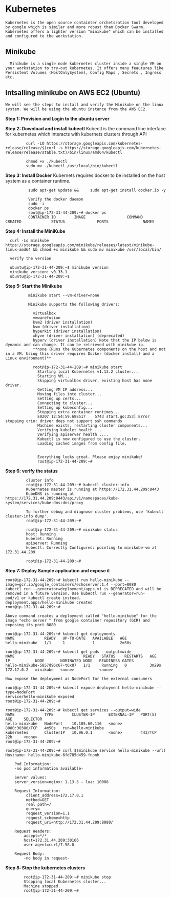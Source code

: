 # Kubernetes
    Kubernetes is the open source containter orchetsration tool developed by google which is similar and more robust than Docker Swarm.
    Kubernetes offers a lighter version "minikube" which can be installed and configured to the workstation.
  
## Minikube	 
      Minikube is a single node kubernetes cluster inside a single VM on your workstation to try-out kubernetes. It offers many feautures like Persistent Volumes (HostOnlySystem), Config Maps , Secrets , Ingress etc.
    
## Intsalling minikube on AWS EC2 (Ubuntu)
    We will see the steps to install and verify the Minikube on the linux system. We will be using the ubuntu instance from the AWS EC2.
    
   **Step 1: Provision and Login to the ubuntu server**
   
   **Step 2: Download and install kubectl**
             Kubectl is the command line interface for kubernetes which interacts with kubernets clusters through API
             
             curl -LO https://storage.googleapis.com/kubernetes-release/release/$(curl -s https://storage.googleapis.com/kubernetes-release/release/stable.txt)/bin/linux/amd64/kubectl
             
             chmod +x ./kubectl
             sudo mv ./kubectl /usr/local/bin/kubectl
             
   **Step 3: Install Docker**
              Kubernets requires docker to be installed on the host system as a container runtime.
              
              sudo apt-get update &&     sudo apt-get install docker.io -y
              
              Verify the docker daemon
              sudo -i
              docker ps 
              root@ip-172-31-44-209:~# docker ps
              CONTAINER ID        IMAGE                  COMMAND                  CREATED             STATUS              PORTS               NAMES

   **Step 4: Install the MiniKube**
   
      curl -Lo minikube https://storage.googleapis.com/minikube/releases/latest/minikube-linux-amd64 && chmod +x minikube && sudo mv minikube /usr/local/bin/
      
      verify the version
      
      ubuntu@ip-172-31-44-209:~$ minikube version
      minikube version: v0.33.1
      ubuntu@ip-172-31-44-209:~$
             
   **Step 5: Start the Minikube**
   
              minikube start --vm-driver=none
              
              Minikube supports the following drivers:
              
                virtualbox
                vmwarefusion
                kvm2 (driver installation)
                kvm (driver installation)
                hyperkit (driver installation)
                xhyve (driver installation) (deprecated)
                hyperv (driver installation) Note that the IP below is dynamic and can change. It can be retrieved with minikube ip.
                **none (Runs the Kubernetes components on the host and not in a VM. Using this driver requires Docker (docker install) and a Linux environment)**
                
                root@ip-172-31-44-209:~# minikube start
                  Starting local Kubernetes v1.13.2 cluster...
                  Starting VM...
                  Skipping virtualbox driver, existing host has none driver.
                  Getting VM IP address...
                  Moving files into cluster...
                  Setting up certs...
                  Connecting to cluster...
                  Setting up kubeconfig...
                  Stopping extra container runtimes...
                  E0207 12:54:59.688517    5743 start.go:353] Error stopping crio: driver does not support ssh commands
                  Machine exists, restarting cluster components...
                  Verifying kubelet health ...
                  Verifying apiserver health ....
                  Kubectl is now configured to use the cluster.
                  Loading cached images from config file.


                  Everything looks great. Please enjoy minikube!
                  root@ip-172-31-44-209:~#
                  
   **Step 6: verify the status**
             
             cluster info
             root@ip-172-31-44-209:~# kubectl cluster-info
             Kubernetes master is running at https://172.31.44.209:8443
             KubeDNS is running at https://172.31.44.209:8443/api/v1/namespaces/kube-system/services/kube-dns:dns/proxy

             To further debug and diagnose cluster problems, use 'kubectl cluster-info dump'.
             root@ip-172-31-44-209:~#
             
             root@ip-172-31-44-209:~# minikube status
             host: Running
             kubelet: Running
             apiserver: Running
             kubectl: Correctly Configured: pointing to minikube-vm at 172.31.44.209

             root@ip-172-31-44-209:~#
             
   **Step 7: Deploy Sample application and expose it**
   
    root@ip-172-31-44-209:~# kubectl run hello-minikube --image=gcr.io/google_containers/echoserver:1.4 --port=8080
    kubectl run --generator=deployment/apps.v1 is DEPRECATED and will be removed in a future version. Use kubectl run --generator=run-    pod/v1 or kubectl create instead.
    deployment.apps/hello-minikube created
    root@ip-172-31-44-209:~#
    
    Above command creates a deployment called "hello-minikube" for the image "echo server " from google container repository (GCR) and exposing its port 8080
    
    root@ip-172-31-44-209:~# kubectl get deployments
    NAME             READY   UP-TO-DATE   AVAILABLE   AGE
    hello-minikube   1/1     1            1           2m50s
    
    root@ip-172-31-44-209:~# kubectl get pods --output=wide
    NAME                              READY   STATUS    RESTARTS   AGE     IP           NODE       NOMINATED NODE   READINESS GATES
    hello-minikube-5857d96c67-t6x87   1/1     Running   0          3m29s   172.17.0.2   minikube   <none>           <none>
    
    Now expose the deployment as NodePort for the external consumers
    
    root@ip-172-31-44-209:~# kubectl expose deployment hello-minikube --type=NodePort
    service/hello-minikube exposed
    root@ip-172-31-44-209:~#

    root@ip-172-31-44-209:~# kubectl get services --output=wide
    NAME             TYPE        CLUSTER-IP      EXTERNAL-IP   PORT(S)          AGE     SELECTOR
    hello-minikube   NodePort    10.105.60.116   <none>        8080:30380/TCP   4m50s   run=hello-minikube
    kubernetes       ClusterIP   10.96.0.1       <none>        443/TCP          22h     <none>
    root@ip-172-31-44-209:~#
    
    root@ip-172-31-44-209:~# curl $(minikube service hello-minikube --url)
    Hostname: hello-minikube-6fd785d459-fnpnh

        Pod Information:
        -no pod information available-

        Server values:
        server_version=nginx: 1.13.3 - lua: 10008

        Request Information:
             client_address=172.17.0.1
             method=GET
             real path=/
             query=
             request_version=1.1
             request_scheme=http
             request_uri=http://172.31.44.209:8080/

        Request Headers:
            accept=*/*
            host=172.31.44.209:30166
            user-agent=curl/7.58.0

        Request Body:
            -no body in request-

  **Step 8: Stop the kubernetes clusters**
  
            root@ip-172-31-44-209:~# minikube stop
            Stopping local Kubernetes cluster...
            Machine stopped.
            root@ip-172-31-44-209:~#


    
   

